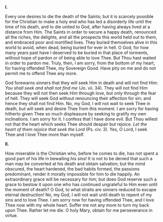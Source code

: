 
**I\.**

Every one desires to die the death of the Saints; but it is scarcely possible for the Christian to make a holy end who has led a disorderly life until the time of his death, and to die united to God, after having always lived at a distance from Him. The Saints in order to secure a happy death, renounced all the riches, the delights, and all the prospects this world held out to them, and embraced poor and mortified lives. They buried themselves alive in this world to avoid, when dead, being buried for ever in hell. O God, for how many years past have I deserved to be buried in that place of torments, without hope of pardon or of being able to love Thee. But Thou hast waited in order to pardon me. Truly, then, I am sorry, from the bottom of my heart, for having offended Thee, my Sovereign Good. Have pity on me and do not permit me to offend Thee any more.

God forewarns sinners that they will seek Him in death and will not find Him: *You shall seek and shall not find me* (Jo. vii. 34). They will not find Him because they will not then seek Him through love, but only through the fear of hell. They will seek God without renouncing their affection for sin; and hence they shall not find Him. No, my God, I will not wait to seek Thee in death, but will seek and desire Thee from this moment. I am sorry for having hitherto given Thee so much displeasure by seeking to gratify my own inclinations. I am sorry for it. I confess that I have done evil. But Thou willest not that the heart which seeks Thee should despair but rejoice. *Let the heart of them rejoice that seek the Lord* (Ps. civ. 3). Yes, O Lord, I seek Thee and I love Thee more than myself.

**II\.**

How miserable is the Christian who, before he comes to die, has not spent a good part of his life in bewailing his sins! It is not to be denied that such a man may be converted at his death and obtain salvation; but the mind obscured, the heart hardened, the bad habits formed, the passions predominant, render it morally impossible for him to die happily. An extraordinary grace will be necessary for him; but does God reserve such a grace to bestow it upon one who has continued ungrateful to Him even until the moment of death? O God, to what straits are sinners reduced to escape eternal destruction! No, my God, I will not wait until death to repent of my sins and to love Thee. I am sorry now for having offended Thee, and I love Thee now with my whole heart. Suffer me not any more to turn my back upon Thee. Rather let me die. O holy Mary, obtain for me perseverance in virtue.

